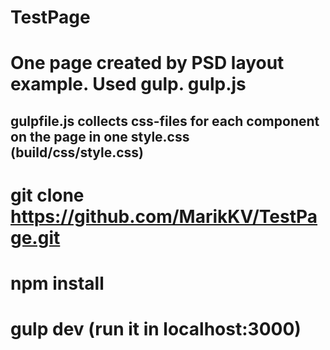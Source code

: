 # TestPage
# One page created by PSD layout example. Used gulp. gulp.js
## gulpfile.js collects css-files for each component on the page in one style.css (build/css/style.css)

# git clone https://github.com/MarikKV/TestPage.git
# npm install
# gulp dev (run it in localhost:3000)
